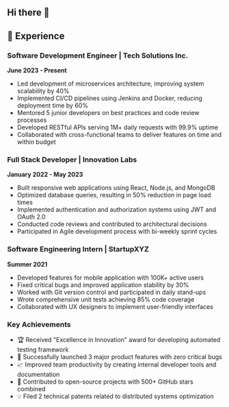 ## Hi there 👋

## 💼 Experience

### Software Development Engineer | Tech Solutions Inc.
**June 2023 - Present**
- Led development of microservices architecture, improving system scalability by 40%
- Implemented CI/CD pipelines using Jenkins and Docker, reducing deployment time by 60%
- Mentored 5 junior developers on best practices and code review processes
- Developed RESTful APIs serving 1M+ daily requests with 99.9% uptime
- Collaborated with cross-functional teams to deliver features on time and within budget

### Full Stack Developer | Innovation Labs
**January 2022 - May 2023**
- Built responsive web applications using React, Node.js, and MongoDB
- Optimized database queries, resulting in 50% reduction in page load times
- Implemented authentication and authorization systems using JWT and OAuth 2.0
- Conducted code reviews and contributed to architectural decisions
- Participated in Agile development process with bi-weekly sprint cycles

### Software Engineering Intern | StartupXYZ
**Summer 2021**
- Developed features for mobile application with 100K+ active users
- Fixed critical bugs and improved application stability by 30%
- Worked with Git version control and participated in daily stand-ups
- Wrote comprehensive unit tests achieving 85% code coverage
- Collaborated with UX designers to implement user-friendly interfaces

### Key Achievements
- 🏆 Received "Excellence in Innovation" award for developing automated testing framework
- 🚀 Successfully launched 3 major product features with zero critical bugs
- 📈 Improved team productivity by creating internal developer tools and documentation
- 🌟 Contributed to open-source projects with 500+ GitHub stars combined
- 💡 Filed 2 technical patents related to distributed systems optimization

